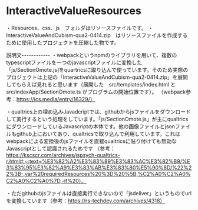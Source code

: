 # InteractiveValueResources
・Resources、css、js　フォルダはリソースファイルです。
・InteractiveValueAndCubism-qua2-0414.zip　はリソースファイルを作成するために使用したプロジェクトを圧縮した物です。

説明文------------
・webpackというnpmのライブラリを用いて、複数のtypescriptファイルを一つのjavascriptファイルに変換した「js/SectionOmote.js]をquartricsに取り込んで使っています。そのため実際のプロジェクトは上記の「InteractiveValueAndCubism-qua2-0414.zip」を展開してもらえば見れると思います（展開した　src/templates/index.html と src/indexApp/SectionOmote.ts がプログラムの開始位置です）。
（webpack参考：https://ics.media/entry/16329/）

・qualtrics上の埋め込みJavadcriptでは、githubからjsファイルをダウンロードして実行するという処理をしています。「js/SectionOmote.js」が主にqualtricsにダウンロードしているJavascriptの本体です。他の画像ファイルとjsonファイルもgithub上においてあり、qualtricsで取り込んで利用しています。これはwebpackによる変換後のjsファイルを直接qualtricsに貼り付けても無効なJavascriptとして認識されるためです
（参考：https://kscscr.com/archives/jspsych-qualtrics-r.html#:~:text=%E3%82%A2%E3%83%89%E3%83%AC%E3%82%B9/%E3%83%95%E3%82%A9%E3%83%AB%E3%83%80%E5%90%8D/%22%22%3B-,var%20requiredResources%20%3D%20%5B,%C2%A0%C2%A0%C2%A0%C2%A0%7D,-if%20）。

・ただgithubのjsファイルは直接実行できないので「jsdeliver」というものでurlを変換しています（参考：https://rs-techdev.com/archives/4318）
